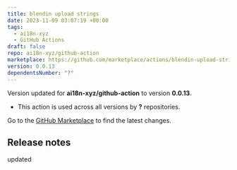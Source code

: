 ```yaml
---
title: blendin upload strings
date: 2023-11-09 03:07:19 +00:00
tags:
  - ai18n-xyz
  - GitHub Actions
draft: false
repo: ai18n-xyz/github-action
marketplace: https://github.com/marketplace/actions/blendin-upload-strings
version: 0.0.13
dependentsNumber: "?"
---
```



Version updated for **ai18n-xyz/github-action** to version **0.0.13**.
- This action is used across all versions by **?** repositories.

Go to the [GitHub Marketplace](https://github.com/marketplace/actions/blendin-upload-strings) to find the latest changes.

## Release notes

updated
